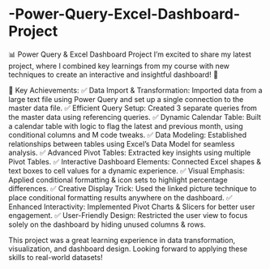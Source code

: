 # -Power-Query-Excel-Dashboard-Project
📊 Power Query &amp; Excel Dashboard Project
I’m excited to share my latest project, where I combined key learnings from my course with new techniques to create an interactive and insightful dashboard! 🚀

🔹 Key Achievements:
✅ Data Import & Transformation: Imported data from a large text file using Power Query and set up a single connection to the master data file.
✅ Efficient Query Setup: Created 3 separate queries from the master data using referencing queries.
✅ Dynamic Calendar Table: Built a calendar table with logic to flag the latest and previous month, using conditional columns and M code tweaks.
✅ Data Modeling: Established relationships between tables using Excel’s Data Model for seamless analysis.
✅ Advanced Pivot Tables: Extracted key insights using multiple Pivot Tables.
✅ Interactive Dashboard Elements: Connected Excel shapes & text boxes to cell values for a dynamic experience.
✅ Visual Emphasis: Applied conditional formatting & icon sets to highlight percentage differences.
✅ Creative Display Trick: Used the linked picture technique to place conditional formatting results anywhere on the dashboard.
✅ Enhanced Interactivity: Implemented Pivot Charts & Slicers for better user engagement.
✅ User-Friendly Design: Restricted the user view to focus solely on the dashboard by hiding unused columns & rows.

This project was a great learning experience in data transformation, visualization, and dashboard design. Looking forward to applying these skills to real-world datasets!
